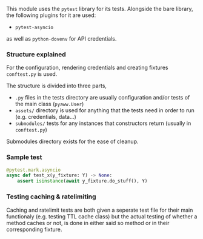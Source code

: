 This module uses the `pytest` library for its tests. Alongside the bare library, the following plugins for it are used:

- `pytest-asyncio`

as well as `python-dovenv` for API credentials. 

### Structure explained

For the configuration, rendering credentials and creating fixtures `conftest.py` is used.

The structure is divided into three parts,

- `.py` files in the tests directory are usually configuration
and/or tests of the main class (`pyaww.User`)
- `assets/` directory is used for anything that the tests need in order to run (e.g. credentials, data...)
- `submodules/` tests for any instances that constructors return (usually in `conftest.py`)

Submodules directory exists for the ease of cleanup.

### Sample test

```python
@pytest.mark.asyncio
async def test_x(y_fixture: Y) -> None:
    assert isinstance(await y_fixture.do_stuff(), Y)
```

### Testing caching & ratelimiting

Caching and ratelimit tests are both given a seperate test file for their main functionaly 
(e.g. testing TTL cache class) but the actual testing of whether a method caches or not, is done in either said so
method or in their corresponding fixture.